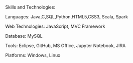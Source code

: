 

Skills and Technologies:

Languages:	Java,C,SQL,Python,HTML5,CSS3, Scala, Spark

Web Technologies:    JavaScript, MVC Framework

Database:	MySQL

Tools:	Eclipse, GitHub, MS Office, Jupyter Notebook, JIRA

Platforms:	Windows, Linux
